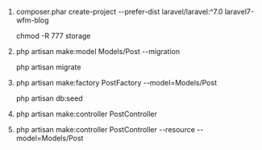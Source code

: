 1.  composer.phar create-project --prefer-dist laravel/laravel:^7.0 laravel7-wfm-blog

    chmod -R 777 storage

2.  php artisan make:model Models/Post --migration

    php artisan migrate

3.  php artisan make:factory PostFactory --model=Models/Post

    php artisan db:seed

4.  php artisan make:controller PostController

5.  php artisan make:controller PostController --resource --model=Models/Post
